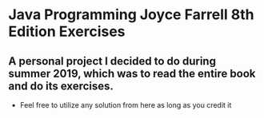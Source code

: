 # Java Programming Joyce Farrell 8th Edition Exercises

## A personal project I decided to do during summer 2019, which was to read the entire book and do its exercises.

* Feel free to utilize any solution from here as long as you credit it